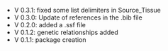 - V 0.3.1: fixed some list delimiters in Source_Tissue
- V 0.3.0: Update of references in the .bib file
- V 0.2.0: added a .ssf file
- V 0.1.2: genetic relationships added
- V 0.1.1: package creation
